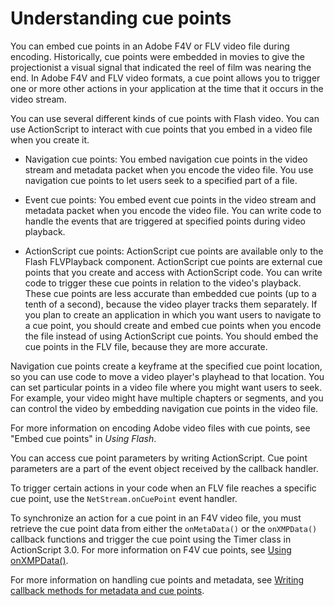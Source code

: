 # Understanding cue points

You can embed cue points in an Adobe F4V or FLV video file during encoding.
Historically, cue points were embedded in movies to give the projectionist a
visual signal that indicated the reel of film was nearing the end. In Adobe F4V
and FLV video formats, a cue point allows you to trigger one or more other
actions in your application at the time that it occurs in the video stream.

You can use several different kinds of cue points with Flash video. You can use
ActionScript to interact with cue points that you embed in a video file when you
create it.

- Navigation cue points: You embed navigation cue points in the video stream and
  metadata packet when you encode the video file. You use navigation cue points
  to let users seek to a specified part of a file.

- Event cue points: You embed event cue points in the video stream and metadata
  packet when you encode the video file. You can write code to handle the events
  that are triggered at specified points during video playback.

- ActionScript cue points: ActionScript cue points are available only to the
  Flash FLVPlayback component. ActionScript cue points are external cue points
  that you create and access with ActionScript code. You can write code to
  trigger these cue points in relation to the video's playback. These cue points
  are less accurate than embedded cue points (up to a tenth of a second),
  because the video player tracks them separately. If you plan to create an
  application in which you want users to navigate to a cue point, you should
  create and embed cue points when you encode the file instead of using
  ActionScript cue points. You should embed the cue points in the FLV file,
  because they are more accurate.

Navigation cue points create a keyframe at the specified cue point location, so
you can use code to move a video player's playhead to that location. You can set
particular points in a video file where you might want users to seek. For
example, your video might have multiple chapters or segments, and you can
control the video by embedding navigation cue points in the video file.

For more information on encoding Adobe video files with cue points, see "Embed
cue points" in _Using Flash_.

You can access cue point parameters by writing ActionScript. Cue point
parameters are a part of the event object received by the callback handler.

To trigger certain actions in your code when an FLV file reaches a specific cue
point, use the `NetStream.onCuePoint` event handler.

To synchronize an action for a cue point in an F4V video file, you must retrieve
the cue point data from either the `onMetaData()` or the `onXMPData()` callback
functions and trigger the cue point using the Timer class in ActionScript 3.0.
For more information on F4V cue points, see
[Using onXMPData()](WS48F8E9DF-A81C-4838-84CF-5F04EB8541FE.html).

For more information on handling cue points and metadata, see
[Writing callback methods for metadata and cue points](WS5b3ccc516d4fbf351e63e3d118a9b90204-7d3f.html).
